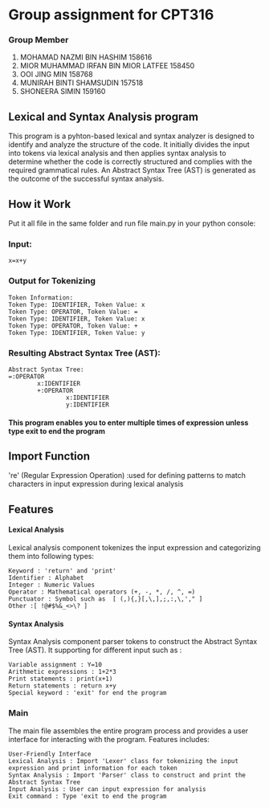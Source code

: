 # Group assignment for CPT316

### Group Member
1) MOHAMAD NAZMI BIN HASHIM 158616 
2) MIOR MUHAMMAD IRFAN BIN MIOR LATFEE 158450 
3) OOI JING MIN 158768 
4) MUNIRAH BINTI SHAMSUDIN 157518 
5) SHONEERA SIMIN 159160
   
## Lexical and Syntax Analysis program

This program is a pyhton-based lexical and syntax analyzer is designed to identify and analyze the structure of the code. It initially divides the input into tokens via lexical analysis and then applies syntax analysis to determine whether the code is correctly structured and complies with the required grammatical rules. An Abstract Syntax Tree (AST) is generated as the outcome of the successful syntax analysis.

## How it Work
Put it all file in the same folder and run file main.py in your python console:

### Input:
```
x=x+y
```

### Output for Tokenizing
```
Token Information:
Token Type: IDENTIFIER, Token Value: x
Token Type: OPERATOR, Token Value: =
Token Type: IDENTIFIER, Token Value: x
Token Type: OPERATOR, Token Value: +
Token Type: IDENTIFIER, Token Value: y
```

### Resulting Abstract Syntax Tree (AST):

```
Abstract Syntax Tree:
=:OPERATOR
        x:IDENTIFIER
        +:OPERATOR
                x:IDENTIFIER
                y:IDENTIFIER
```

#### This program enables you to enter multiple times of expression unless type exit to end the program

## Import Function
're' (Regular Expression Operation) :used for defining patterns to match characters in input expression during lexical analysis

## Features
#### Lexical Analysis
Lexical analysis component tokenizes the input expression and categorizing them into following types:
```
Keyword : 'return' and 'print'
Identifier : Alphabet
Integer : Numeric Values
Operator : Mathematical operators (+, -, *, /, ^, =)
Punctuator : Symbol such as  [ (,){,}[,\,],;,:,\,'," ]
Other :[ !@#$%&_<>\? ]
```

#### Syntax Analysis
Syntax Analysis component parser tokens to construct the Abstract Syntax Tree (AST).
It supporting for different input such as :
```
Variable assignment : Y=10
Arithmetic expressions : 1+2*3
Print statements : print(x+1)
Return statements : return x+y
Special keyword : 'exit' for end the program
```

### Main
The main file assembles the entire program process and provides a user interface for interacting with the program.
Features includes:
```
User-Friendly Interface
Lexical Analysis : Import 'Lexer' class for tokenizing the input expression and print information for each token
Syntax Analysis : Import 'Parser' class to construct and print the Abstract Syntax Tree 
Input Analysis : User can input expression for analysis
Exit command : Type 'exit to end the program
```


